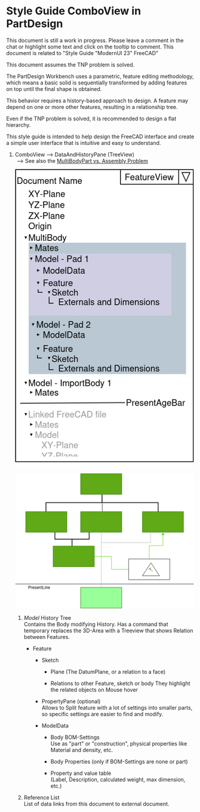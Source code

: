 ﻿# Style Guide ComboView in PartDesign  

This document is still a work in progress. Please leave a comment in the chat or highlight some text and click on the tooltip to comment. This document is related to "Style Guide "ModernUI 23" FreeCAD"  

This document assumes the TNP problem is solved.  

The PartDesign Workbench uses a parametric, feature editing methodology, which means a basic solid is sequentially transformed by adding features on top until the final shape is obtained.  

This behavior requires a history-based approach to design. A feature may depend on one or more other features, resulting in a relationship tree.  

Even if the TNP problem is solved, it is recommended to design a flat hierarchy.  

This style guide is intended to help design the FreeCAD interface and create a simple user interface that is intuitive and easy to understand.  

1.  ComboView --> DataAndHistoryPane (TreeView)  
     --> See also the [MultiBodyPart vs. Assembly Problem](MultiBodyPart-VS-Assembly-problem.md)  
    
    ![FeatureView](ComboView-Feature-TimeBar.jpg)  
    
    ![Tree History](TreeHistory.png)  
    
    1.  _Model_ History Tree  
        Contains the Body modifying History. Has a command that temporary replaces the 3D-Area with a Treeview that shows Relation between Features.
        *   Feature  
            *   Sketch  
                *   Plane (The DatumPlane, or a relation to a face)  
                    
                *   Relations to other Feature, sketch or body They highlight the related objects on Mouse hover  
                    
            *   PropertyPane (optional)  
                Allows to Split feature with a lot of settings into smaller parts, so specific settings are easier to find and modify.  
                
            *   ModelData  
                *   Body BOM-Settings  
                    Use as "part" or "construction", physical properties like Material and density, etc.  
                    
                *   Body Properties (only if BOM-Settings are none or part)  
                    
                *   Property and value table  
                    (Label, Description, calculated weight, max dimension, etc.)  
                    
    2.  Reference List  
        List of data links from this document to external document.
